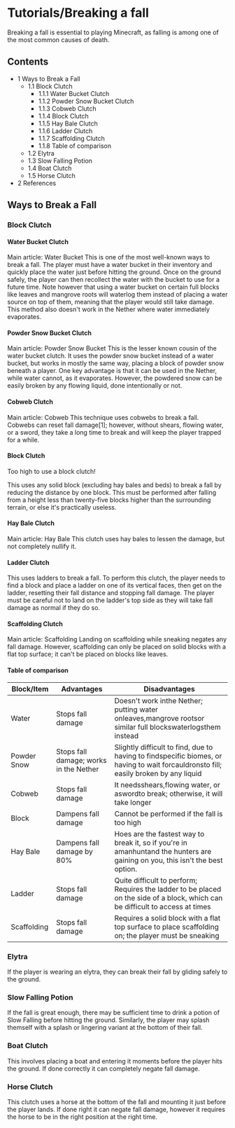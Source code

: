 # Tutorials/Breaking a fall
Breaking a fall is essential to playing Minecraft, as falling is among one of the most common causes of death.

## Contents
- 1 Ways to Break a Fall
	- 1.1 Block Clutch
		- 1.1.1 Water Bucket Clutch
		- 1.1.2 Powder Snow Bucket Clutch
		- 1.1.3 Cobweb Clutch
		- 1.1.4 Block Clutch
		- 1.1.5 Hay Bale Clutch
		- 1.1.6 Ladder Clutch
		- 1.1.7 Scaffolding Clutch
		- 1.1.8 Table of comparison
	- 1.2 Elytra
	- 1.3 Slow Falling Potion
	- 1.4 Boat Clutch
	- 1.5 Horse Clutch
- 2 References

## Ways to Break a Fall
### Block Clutch
#### Water Bucket Clutch
Main article: Water Bucket
This is one of the most well-known ways to break a fall. The player must have a water bucket in their inventory and quickly place the water just before hitting the ground. Once on the ground safely, the player can then recollect the water with the bucket to use for a future time. Note however that using a water bucket on certain full blocks like leaves and mangrove roots will waterlog them instead of placing a water source on top of them, meaning that the player would still take damage. This method also doesn't work in the Nether where water immediately evaporates.

#### Powder Snow Bucket Clutch
Main article: Powder Snow Bucket
This is the lesser known cousin of the water bucket clutch. It uses the powder snow bucket instead of a water bucket, but works in mostly the same way, placing a block of powder snow beneath a player. One key advantage is that it can be used in the Nether, while water cannot, as it evaporates. However, the powdered snow can be easily broken by any flowing liquid, done intentionally or not.

#### Cobweb Clutch
Main article: Cobweb
This technique uses cobwebs to break a fall. Cobwebs can reset fall damage[1]; however, without shears, flowing water, or a sword, they take a long time to break and will keep the player trapped for a while.

#### Block Clutch















































































Too high to use a block clutch!


This uses any solid block (excluding hay bales and beds) to break a fall by reducing the distance by one block. This must be performed after falling from a height less than twenty-five blocks higher than the surrounding terrain, or else it's practically useless.

#### Hay Bale Clutch
Main article: Hay Bale
This clutch uses hay bales to lessen the damage, but not completely nullify it.

#### Ladder Clutch
This uses ladders to break a fall. To perform this clutch, the player needs to find a block and place a ladder on one of its vertical faces, then get on the ladder, resetting their fall distance and stopping fall damage. The player must be careful not to land on the ladder's top side as they will take fall damage as normal if they do so.

#### Scaffolding Clutch
Main article: Scaffolding
Landing on scaffolding while sneaking negates any fall damage. However, scaffolding can only be placed on solid blocks with a flat top surface; it can't be placed on blocks like leaves.

#### Table of comparison
| Block/Item  | Advantages                             | Disadvantages                                                                                                                        |
|-------------|----------------------------------------|--------------------------------------------------------------------------------------------------------------------------------------|
| Water       | Stops fall damage                      | Doesn't work inthe Nether; putting water onleaves,mangrove rootsor similar full blockswaterlogsthem instead                          |
| Powder Snow | Stops fall damage; works in the Nether | Slightly difficult to find, due to having to findspecific biomes, or having to wait forcauldronsto fill; easily broken by any liquid |
| Cobweb      | Stops fall damage                      | It needsshears,flowing water, or aswordto break; otherwise, it will take longer                                                      |
| Block       | Dampens fall damage                    | Cannot be performed if the fall is too high                                                                                          |
| Hay Bale    | Dampens fall damage by 80%             | Hoes are the fastest way to break it, so if you're in amanhuntand the hunters are gaining on you, this isn't the best option.        |
| Ladder      | Stops fall damage                      | Quite difficult to perform; Requires the ladder to be placed on the side of a block, which can be difficult to access at times       |
| Scaffolding | Stops fall damage                      | Requires a solid block with a flat top surface to place scaffolding on; the player must be sneaking                                  |

### Elytra
If the player is wearing an elytra, they can break their fall by gliding safely to the ground.

### Slow Falling Potion
If the fall is great enough, there may be sufficient time to drink a potion of Slow Falling before hitting the ground. Similarly, the player may splash themself with a splash or lingering variant at the bottom of their fall.

### Boat Clutch
This involves placing a boat and entering it moments before the player hits the ground. If done correctly it can completely negate fall damage.

### Horse Clutch
This clutch uses a horse at the bottom of the fall and mounting it just before the player lands. If done right it can negate fall damage, however it requires the horse to be in the right position at the right time.


